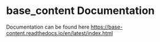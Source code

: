 # base_content Documentation

Documentation can be found here https://base-content.readthedocs.io/en/latest/index.html

